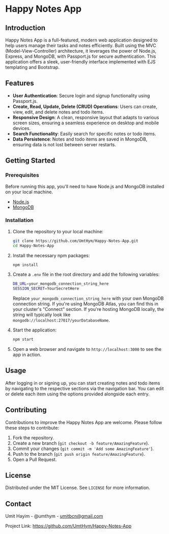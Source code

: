 # Happy Notes App

## Introduction

Happy Notes App is a full-featured, modern web application designed to help users manage their tasks and notes efficiently. Built using the MVC (Model-View-Controller) architecture, it leverages the power of Node.js, Express, and MongoDB, with Passport.js for secure authentication. This application offers a sleek, user-friendly interface implemented with EJS templating and Bootstrap.

## Features

- **User Authentication**: Secure login and signup functionality using Passport.js.
- **Create, Read, Update, Delete (CRUD) Operations**: Users can create, view, edit, and delete notes and todo items.
- **Responsive Design**: A clean, responsive layout that adapts to various screen sizes, ensuring a seamless experience on desktop and mobile devices.
- **Search Functionality**: Easily search for specific notes or todo items.
- **Data Persistence**: Notes and todo items are saved in MongoDB, ensuring data is not lost between server restarts.

## Getting Started

### Prerequisites

Before running this app, you'll need to have Node.js and MongoDB installed on your local machine.

- [Node.js](https://nodejs.org/en/download/)
- [MongoDB](https://www.mongodb.com/try/download/community)

### Installation

1. Clone the repository to your local machine:

   ```bash
   git clone https://github.com/UmtHym/Happy-Notes-App.git
   cd Happy-Notes-App
2. Install the necessary npm packages:

    ```bash
    npm install
    ```

3. Create a `.env` file in the root directory and add the following variables:

    ```bash
    DB_URL=your_mongodb_connection_string_here
    SESSION_SECRET=YourSecretHere
    ```

    Replace `your_mongodb_connection_string_here` with your own MongoDB connection string. If you're using MongoDB Atlas, you can find this in your cluster's "Connect" section. If you're hosting MongoDB locally, the string will typically look like `mongodb://localhost:27017/yourDatabaseName`.


4. Start the application:

    ```bash
    npm start
    ```

5. Open a web browser and navigate to `http://localhost:3000` to see the app in action.

## Usage

After logging in or signing up, you can start creating notes and todo items by navigating to the respective sections via the navigation bar. You can edit or delete each item using the options provided alongside each entry.

## Contributing

Contributions to improve the Happy Notes App are welcome. Please follow these steps to contribute:

1. Fork the repository.
2. Create a new branch (`git checkout -b feature/AmazingFeature`).
3. Commit your changes (`git commit -m 'Add some AmazingFeature'`).
4. Push to the branch (`git push origin feature/AmazingFeature`).
5. Open a Pull Request.

## License

Distributed under the MIT License. See `LICENSE` for more information.

## Contact

Umit Hayim - @umthym - umitbcn@gmail.com

Project Link: https://github.com/UmtHym/Happy-Notes-App